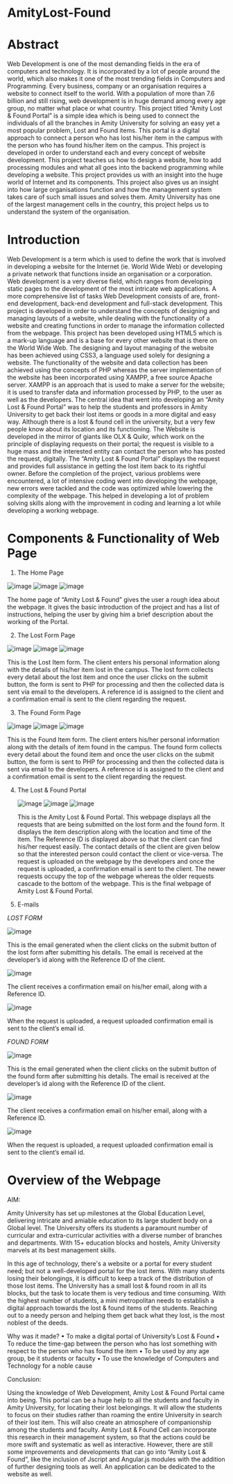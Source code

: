 # AmityLost-Found
# Abstract
Web Development is one of the most demanding fields in the era of computers and technology. It is incorporated by a lot of people around the world, which also makes it one of the most trending fields in Computers and Programming. Every business, company or an organisation requires a website to connect itself to the world. With a population of more than 7.6 billion and still rising, web development is in huge demand among every age group, no matter what place or what country. 
		This project titled “Amity Lost & Found Portal” is a simple idea which is being used to connect the individuals of all the branches in Amity University for solving an easy yet a most popular problem, Lost and Found items. This portal is a digital approach to connect a person who has lost his/her item in the campus with the person who has found his/her item on the campus. 
			This project is developed in order to understand each and every concept of website development. This project teaches us how to design a website, how to add processing modules and what all goes into the backend programming while developing a website. This project provides us with an insight into the huge world of Internet and its components. 
				This project also gives us an insight into how large organisations function and how the management system takes care of such small issues and solves them. Amity University has one of the largest management cells in the country, this project helps us to understand the system of the organisation. 
        
# Introduction
Web Development is a term which is used to define the work that is involved in developing a website for the Internet (ie. World Wide Web) or developing a private network that functions inside an organisation or a corporation. Web development is a very diverse field, which ranges from developing static pages to the development of the most intricate web applications.  A more comprehensive list of tasks Web Development consists of are, front-end development, back-end development and full-stack development. 
This project is developed in order to understand the concepts of designing and managing layouts of a website, while dealing with the functionality of a website and creating functions in order to manage the information collected from the webpage. This project has been developed using HTML5 which is a mark-up language and is a base for every other website that is there on the World Wide Web. The designing and layout managing of the website has been achieved using CSS3, a language used solely for designing a website. The functionality of the website and data collection has been achieved using the concepts of PHP whereas the server implementation of the website has been incorporated using XAMPP, a free source Apache server. 
XAMPP is an approach that is used to make a server for the website; it is used to transfer data and information processed by PHP, to the user as well as the developers.
The central idea that went into developing an “Amity Lost & Found Portal” was to help the students and professors in Amity University to get back their lost items or goods in a more digital and easy way. Although there is a lost & found cell in the university, but a very few people know about its location and its functioning. The Website is developed in the mirror of giants like OLX & Quikr, which work on the principle of displaying requests on their portal; the request is visible to a huge mass and the interested entity can contact the person who has posted the request, digitally. The “Amity Lost & Found Portal” displays the request and provides full assistance in getting the lost item back to its rightful owner.
		Before the completion of the project, various problems were encountered, a lot of intensive coding went into developing the webpage, new errors were tackled and the code was optimized while lowering the complexity of the webpage. This helped in developing a lot of problem solving skills along with the improvement in coding and learning a lot while developing a working webpage.  

# Components & Functionality of Web Page

1)	The Home Page

   ![image](https://user-images.githubusercontent.com/56484260/116828034-3f312300-ab6a-11eb-8a29-0c1e47d8772a.png)
   ![image](https://user-images.githubusercontent.com/56484260/116828037-42c4aa00-ab6a-11eb-8175-e9e70c1108d3.png)
   ![image](https://user-images.githubusercontent.com/56484260/116828041-46583100-ab6a-11eb-8cf0-d49d9b22807e.png)
   
The home page of “Amity Lost & Found” gives the user a rough idea about the webpage.
It gives the basic introduction of the project and has a list of instructions, helping the user by giving him a brief description about the working of the Portal.

2)	The Lost Form Page 
   
   ![image](https://user-images.githubusercontent.com/56484260/116828052-58d26a80-ab6a-11eb-805e-045b6d00865e.png)
   ![image](https://user-images.githubusercontent.com/56484260/116828056-5b34c480-ab6a-11eb-8304-996f0a2e6564.png)
   ![image](https://user-images.githubusercontent.com/56484260/116828060-625bd280-ab6a-11eb-9786-2e998b0b0185.png)

This is the Lost Item form. The client enters his personal information along with the details of his/her item lost in the campus. The lost form collects every detail about the lost item and once the user clicks on the submit button, the form is sent to PHP for processing and then the collected data is sent via email to the developers. 
A reference id is assigned to the client and a confirmation email is sent to the client regarding the request. 

3)	The Found Form Page 
   
   ![image](https://user-images.githubusercontent.com/56484260/116828066-6b4ca400-ab6a-11eb-8fb8-65ed71327dec.png)
   ![image](https://user-images.githubusercontent.com/56484260/116828073-6e479480-ab6a-11eb-972e-5de8152adf1d.png)
   ![image](https://user-images.githubusercontent.com/56484260/116828077-7273b200-ab6a-11eb-8028-8833a8dc35f8.png)

This is the Found Item form. The client enters his/her personal information along with the details of item found in the campus. The found form collects every detail about the found item and once the user clicks on the submit button, the form is sent to PHP for processing and then the collected data is sent via email to the developers. 
A reference id is assigned to the client and a confirmation email is sent to the client regarding the request. 

4)	The Lost & Found Portal 

    ![image](https://user-images.githubusercontent.com/56484260/116828078-77d0fc80-ab6a-11eb-8870-81ff5d8e15c4.png)
    ![image](https://user-images.githubusercontent.com/56484260/116828081-7d2e4700-ab6a-11eb-98d6-a0e4f58a9931.png)
    ![image](https://user-images.githubusercontent.com/56484260/116828085-80293780-ab6a-11eb-9a17-8d56008dbfa3.png)
    
	This is the Amity Lost & Found Portal. This webpage displays all the requests that are being submitted on the lost form and the found form. It displays the item description along with the location and time of the item. The Reference ID is displayed above so that the client can find his/her request easily. The contact details of the client are given below so that the interested person could contact the client or vice-versa.
The request is uploaded on the webpage by the developers and once the request is uploaded, a confirmation email is sent to the client. 
The newer requests occupy the top of the webpage whereas the older requests cascade to the bottom of the webpage. This is the final webpage of Amity Lost & Found Portal.

5)	E-mails

*LOST FORM*
 
 ![image](https://user-images.githubusercontent.com/56484260/116828098-9636f800-ab6a-11eb-8f76-1f40e35b1ccb.png)

This is the email generated when the client clicks on the submit button of the lost form after submitting his details. The email is received at the developer’s id along with the Reference ID of the client.
 
 ![image](https://user-images.githubusercontent.com/56484260/116828107-ab138b80-ab6a-11eb-9eea-a36908902582.png)

The client receives a confirmation email on his/her email, along with a Reference ID. 

![image](https://user-images.githubusercontent.com/56484260/116828110-afd83f80-ab6a-11eb-96ae-cb3c790cccde.png)

When the request is uploaded, a request uploaded confirmation email is sent to the client’s email id.

*FOUND FORM*
 
 ![image](https://user-images.githubusercontent.com/56484260/116828122-ba92d480-ab6a-11eb-9735-ad452219bbe7.png)
 
This is the email generated when the client clicks on the submit button of the found form after submitting his details. The email is received at the developer’s id along with the Reference ID of the client.

 ![image](https://user-images.githubusercontent.com/56484260/116828129-c7172d00-ab6a-11eb-9b1f-685df988b08a.png)

The client receives a confirmation email on his/her email, along with a Reference ID. 
 
 ![image](https://user-images.githubusercontent.com/56484260/116828136-d302ef00-ab6a-11eb-9756-fe99a482032e.png)

When the request is uploaded, a request uploaded confirmation email is sent to the client’s email id.

# Overview of the Webpage

AIM:

Amity University has set up milestones at the Global Education Level, delivering intricate and amiable education to its large student body on a Global level. The University offers its students a paramount number of curricular and extra-curricular activities with a diverse number of branches and departments. With 15+ education blocks and hostels, Amity University marvels at its best management skills.

In this age of technology, there's a website or a portal for every student need; but not a well-developed portal for the lost items. With many students losing their belongings, it is difficult to keep a track of the distribution of those lost items. The University has a small lost & found room in all its blocks, but the task to locate them is very tedious and time consuming. With the highest number of students, a mini metropolitan needs to establish a digital approach towards the lost & found items of the students. Reaching out to a needy person and helping them get back what they lost, is the most noblest of the deeds.

Why was it made?
•	To make a digital portal of University’s Lost & Found 
•	To reduce the time-gap between the person who has lost something
with respect to  the person who has found the item
•	To be used by any age group, be it students or faculty 
•	To use the knowledge of Computers and Technology for a noble cause

Conclusion:

Using the knowledge of Web Development, Amity Lost & Found Portal came into being. This portal can be a huge help to all the students and faculty in Amity University, for locating their lost belongings. It will allow the students to focus on their studies rather than roaming the entire University in search of their lost item. This will also create an atmosphere of companionship among the students and faculty. 
Amity Lost & Found Cell can incorporate this research in their management system, so that the actions could be more swift and systematic as well as interactive. 
However, there are still some improvements and developments that can go into “Amity Lost & Found”, like the inclusion of Jscript and Angular.js modules with the addition of further designing tools as well. An application can be dedicated to the website as well.

